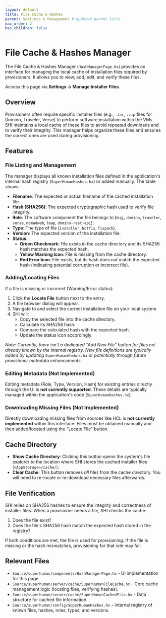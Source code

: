 ```yaml
---
layout: default
title: File Cache & Hashes
parent: Settings & Management # Updated parent title
nav_order: 2
has_children: false
---
```


# File Cache & Hashes Manager

The File Cache & Hashes Manager (`HashManagerPage.hx`) provides an interface for managing the local cache of installation files required by provisioners. It allows you to view, add, edit, and verify these files.

Access this page via **Settings -> Manage Installer Files**.

## Overview

Provisioners often require specific installer files (e.g., `.tar`, `.zip` files for Domino, Traveler, Verse) to perform software installation within the VMs. SHI maintains a local cache of these files to avoid repeated downloads and to verify their integrity. This manager helps organize these files and ensures the correct ones are used during provisioning.

## Features

### File Listing and Management

The manager displays all known installation files defined in the application's internal hash registry (`SuperHumanHashes.hx`) or added manually. The table shows:

*   **Filename**: The expected or actual filename of the cached installation file.
*   **Hash (SHA256)**: The expected cryptographic hash used to verify file integrity.
*   **Role**: The software component the file belongs to (e.g., `domino`, `traveler`, `verse`, `nomadweb`, `leap`, `domino-rest-api`).
*   **Type**: The type of file (`installer`, `hotfix`, `fixpack`).
*   **Version**: The expected version of the installation file.
*   **Status**:
    *   **Green Checkmark**: File exists in the cache directory and its SHA256 hash matches the expected hash.
    *   **Yellow Warning Icon**: File is missing from the cache directory.
    *   **Red Error Icon**: File exists, but its hash does *not* match the expected hash (indicating potential corruption or incorrect file).

### Adding/Locating Files

If a file is missing or incorrect (Warning/Error status):

1.  Click the **Locate File** button next to the entry.
2.  A file browser dialog will appear.
3.  Navigate to and select the correct installation file on your local system.
4.  SHI will:
    *   Copy the selected file into the cache directory.
    *   Calculate its SHA256 hash.
    *   Compare the calculated hash with the expected hash.
    *   Update the status icon accordingly.

*Note: Currently, there isn't a dedicated "Add New File" button for files not already known by the internal registry. New file definitions are typically added by updating `SuperHumanHashes.hx` or potentially through future provisioner metadata enhancements.*

### Editing Metadata (Not Implemented)

Editing metadata (Role, Type, Version, Hash) for existing entries directly through the UI is **not currently supported**. These details are typically managed within the application's code (`SuperHumanHashes.hx`).

### Downloading Missing Files (Not Implemented)

Directly downloading missing files from sources like HCL is **not currently implemented** within this interface. Files must be obtained manually and then added/located using the "Locate File" button.

## Cache Directory

*   **Show Cache Directory**: Clicking this button opens the system's file explorer to the location where SHI stores the cached installer files (`<AppStorage>/cache/`).
*   **Clear Cache**: This button removes *all* files from the cache directory. You will need to re-locate or re-download necessary files afterwards.

## File Verification

SHI relies on SHA256 hashes to ensure the integrity and correctness of installer files. When a provisioner needs a file, SHI checks the cache:

1.  Does the file exist?
2.  Does the file's SHA256 hash match the expected hash stored in the registry?

If both conditions are met, the file is used for provisioning. If the file is missing or the hash mismatches, provisioning for that role may fail.

## Relevant Files

*   `Source/superhuman/components/HashManagerPage.hx` - UI implementation for this page.
*   `Source/superhuman/server/cache/SuperHumanFileCache.hx` - Core cache management logic (locating files, verifying hashes).
*   `Source/superhuman/server/cache/SuperHumanCachedFile.hx` - Data structure for cached file information.
*   `Source/superhuman/config/SuperHumanHashes.hx` - Internal registry of known files, hashes, roles, types, and versions.
